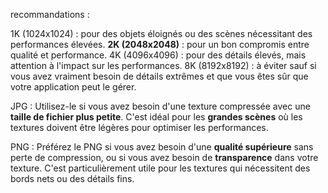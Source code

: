 recommandations :

1K (1024x1024) : pour des objets éloignés ou des scènes nécessitant des performances élevées.
**2K (2048x2048)** : pour un bon compromis entre qualité et performance.
4K (4096x4096) : pour des détails élevés, mais attention à l'impact sur les performances.
8K (8192x8192) : à éviter sauf si vous avez vraiment besoin de détails extrêmes et que vous êtes sûr que votre application peut le gérer.

JPG : Utilisez-le si vous avez besoin d'une texture compressée avec une **taille de fichier plus petite**. C'est idéal pour les **grandes scènes** où les textures doivent être légères pour optimiser les performances.

PNG : Préférez le PNG si vous avez besoin d'une **qualité supérieure** sans perte de compression, ou si vous avez besoin de **transparence** dans votre texture. C'est particulièrement utile pour les textures qui nécessitent des bords nets ou des détails fins.
